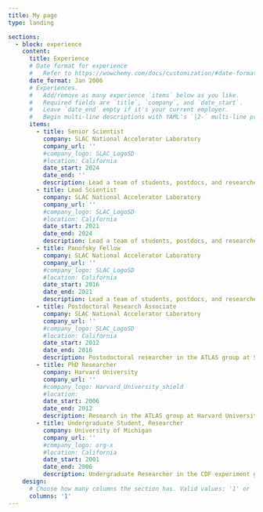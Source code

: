 ```yaml
---
title: My page
type: landing

sections:
  - block: experience
    content:
      title: Experience
      # Date format for experience
      #   Refer to https://wowchemy.com/docs/customization/#date-format
      date_format: Jan 2006
      # Experiences.
      #   Add/remove as many experience `items` below as you like.
      #   Required fields are `title`, `company`, and `date_start`.
      #   Leave `date_end` empty if it's your current employer.
      #   Begin multi-line descriptions with YAML's `|2-` multi-line prefix.
      items:
        - title: Senior Scientist
          company: SLAC National Accelerator Laboratory
          company_url: ''
          #company_logo: SLAC_LogoSD
          #location: California
          date_start: 2024
          date_end: ''
          description: Lead a team of students, postdocs, and researcher in fundamental physics and AI for science research.
        - title: Lead Scientist
          company: SLAC National Accelerator Laboratory
          company_url: ''
          #company_logo: SLAC_LogoSD
          #location: California
          date_start: 2021
          date_end: 2024
          description: Lead a team of students, postdocs, and researcher in fundamental physics and AI for science research.
        - title: Panofsky Fellow
          company: SLAC National Accelerator Laboratory
          company_url: ''
          #company_logo: SLAC_LogoSD
          #location: California
          date_start: 2016
          date_end: 2021
          description: Lead a team of students, postdocs, and researcher in fundamental physics and AI for science research.
        - title: Postdoctoral Research Associate
          company: SLAC National Accelerator Laboratory
          company_url: ''
          #company_logo: SLAC_LogoSD
          #location: California
          date_start: 2012
          date_end: 2016
          description: Postodoctoral researcher in the ATLAS group at SLAC.
        - title: PhD Researcher
          company: Harvard University
          company_url: ''
          #company_logo: Harvard_University_shield
          #location: 
          date_start: 2006
          date_end: 2012
          description: Research in the ATLAS group at Harvard University with supervisor Professor Masahiro Morii.
        - title: Undergraduate Student, Researcher
          company: University of Michigan
          company_url: ''
          #company_logo: org-x
          #location: California
          date_start: 2001
          date_end: 2006
          description: Undergraduate Researcher in the CDF experiment group at the University of Michigan with supervisor Professor Dante Amedei.
    design:
      # Choose how many columns the section has. Valid values: '1' or '2'.
      columns: '1'
---
```


